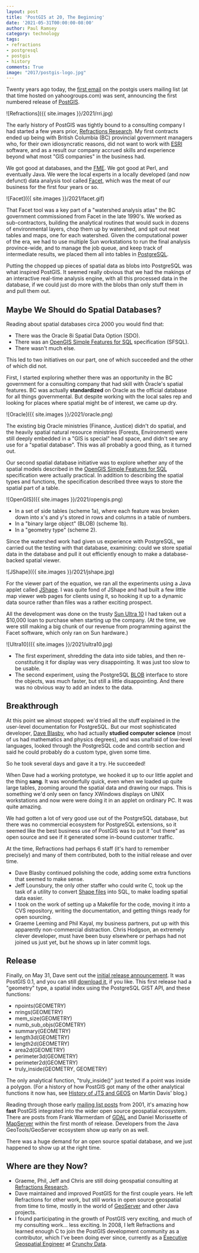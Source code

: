 ```yaml
---
layout: post
title: 'PostGIS at 20, The Beginning'
date: '2021-05-31T00:00:00-08:00'
author: Paul Ramsey
category: technology
tags:
- refractions
- postgresql
- postgis
- history
comments: True
image: "2017/postgis-logo.jpg"
---
```


Twenty years ago today, the [first email](https://lists.osgeo.org/pipermail/postgis-users/2001-May/000000.html) on the postgis users mailing list (at that time hosted on yahoogroups.com) was sent, announcing the first numbered release of [PostGIS](https://postgis.net).

![Refractions]({{ site.images }}/2021/rri.jpg)

The early history of PostGIS was tightly bound to a consulting company I had started a few years prior, [Refractions Research](https://web.archive.org/web/20010927072731/http://www.refractions.net/). My first contracts ended up being with British Columbia (BC) provincial government managers who, for their own idiosyncratic reasons, did not want to work with [ESRI](https://esri.com) software, and as a result our company accrued skills and experience beyond what most "GIS companies" in the business had. 

We got good at databases, and the [FME](http://www.safe.com). We got good at Perl, and eventually Java. We were the local experts in a locally developed (and now defunct) data analysis tool called [Facet](https://web.archive.org/web/20000610151220/http://www.facet.com/cfm/index.cfm), which was the meat of our business for the first four years or so. 

![Facet]({{ site.images }}/2021/facet.gif)

That Facet tool was a key part of a "watershed analysis atlas" the BC government commissioned from Facet in the late 1990's. We worked as sub-contractors, building the analytical routines that would suck in dozens of environmental layers, chop them up by watershed, and spit out neat tables and maps, one for each watershed. Given the computational power of the era, we had to use multiple Sun workstations to run the final analysis province-wide, and to manage the job queue, and keep track of intermediate results, we placed them all into tables in [PostgreSQL](http://postgresql.org).

Putting the chopped up pieces of spatial data as blobs into PostgreSQL was what inspired PostGIS. It seemed really obvious that we had the makings of an interactive real-time analysis engine, with all this processed data in the database, if we could just do more with the blobs than only stuff them in and pull them out.

## Maybe We Should do Spatial Databases?

Reading about spatial databases circa 2000 you would find that:

* There was the Oracle 8i Spatial Data Option (SDO).
* There was an [OpenGIS Simple Features for SQL](https://portal.ogc.org/files/?artifact_id=829) specification (SFSQL).
* There wasn't much else.

This led to two initiatives on our part, one of which succeeded and the other of which did not.

First, I started exploring whether there was an opportunity in the BC government for a consulting company that had skill with Oracle's spatial features. BC was actually **standardized** on Oracle as the official database for all things governmental. But despite working with the local sales rep and looking for places where spatial might be of interest, we came up dry. 

![Oracle]({{ site.images }}/2021/oracle.png)

The existing big Oracle ministries (Finance, Justice) didn't do spatial, and the heavily spatial natural resource ministries (Forests, Environment) were still deeply embedded in a "GIS is special" head space, and didn't see any use for a "spatial database". This was all probably a good thing, as it turned out.

Our second spatial database initiative was to explore whether any of the spatial models described in the [OpenGIS Simple Features for SQL](https://portal.ogc.org/files/?artifact_id=829) specification were actually practical. In addition to describing the spatial types and functions, the specification described three ways to store the spatial part of a table.

![OpenGIS]({{ site.images }}/2021/opengis.png)

* In a set of side tables (scheme 1a), where each feature was broken down into x's and y's stored in rows and columns in a table of numbers. 
* In a "binary large object" (BLOB) (scheme 1b).
* In a "geometry type" (scheme 2).

Since the watershed work had given us experience with PostgreSQL, we carried out the testing with that database, examining: could we store spatial data in the database and pull it out efficiently enough to make a database-backed spatial viewer.

![JShape]({{ site.images }}/2021/jshape.jpg)

For the viewer part of the equation, we ran all the experiments using a Java applet called [JShape](https://web.archive.org/web/20001110130900/http://www.jshape.com/index0.html). I was quite fond of JShape and had built a few little map viewer web pages for clients using it, so hooking it up to a dynamic data source rather than files was a rather exciting prospect.

All the development was done on the trusty [Sun Ultra 10](https://unixhq.com/systems/sun-ultra-10/) I had taken out a $10,000 loan to purchase when starting up the company. (At the time, we were still making a big chunk of our revenue from programming against the Facet software, which only ran on Sun hardware.)

![Ultra10]({{ site.images }}/2021/ultra10.jpg)

* The first experiment, shredding the data into side tables, and then re-constituting it for display was very disappointing.  It was just too slow to be usable.
* The second experiment, using the PostgreSQL [BLOB](https://www.postgresql.org/docs/current/largeobjects.html) interface to store the objects, was much faster, but still a little disappointing. And there was no obvious way to add an index to the data.

## Breakthrough

At this point we almost stopped: we'd tried all the stuff explained in the user-level documentation for PostgreSQL. But our most sophisticated developer, [Dave Blasby](https://github.com/dblasby), who had actually **studied computer science** (most of us had mathematics and physics degrees), and was unafraid of low-level languages, looked through the PostgreSQL code and contrib section and said he could probably do a custom type, given some time.

So he took several days and gave it a try. He succeeded!

When Dave had a working prototype, we hooked it up to our little applet and the thing **sang**. It was wonderfully quick, even when we loaded up quite large tables, zooming around the spatial data and drawing our maps. This is something we'd only seen on fancy XWindows displays on UNIX workstations and now were were doing it in an applet on ordinary PC. It was quite amazing.

We had gotten a lot of very good use out of the PostgreSQL database, but there was no commercial ecosystem for PostgreSQL extensions, so it seemed like the best business use of PostGIS was to put it "out there" as open source and see if it generated some in-bound customer traffic.

At the time, Refractions had perhaps 6 staff (it's hard to remember precisely) and many of them contributed, both to the initial release and over time.

* Dave Blasby continued polishing the code, adding some extra functions that seemed to make sense.
* Jeff Lounsbury, the only other staffer who could write C, took up the task of a utility to convert [Shape files](https://support.esri.com/en/white-paper/279) into SQL, to make loading spatial data easier.
* I took on the work of setting up a Makefile for the code, moving it into a CVS repository, writing the documentation, and getting things ready for open sourcing.
* Graeme Leeming and Phil Kayal, my business partners, put up with this apparently non-commercial distraction. Chris Hodgson, an extremely clever developer, must have been busy elsewhere or perhaps had not joined us just yet, but he shows up in later commit logs.

## Release

Finally, on May 31, Dave sent out the [initial release announcement](https://lists.osgeo.org/pipermail/postgis-users/2001-May/000000.html). It was PostGIS 0.1, and you can still [download it](http://download.osgeo.org/postgis/source/postgis-0.1.tar.gz), if you like. This first release had a "geometry" type, a spatial index using the PostgreSQL GIST API, and these functions:

* npoints(GEOMETRY)
* nrings(GEOMETRY)
* mem_size(GEOMETRY)
* numb_sub_objs(GEOMETRY)
* summary(GEOMETRY)
* length3d(GEOMETRY)
* length2d(GEOMETRY)
* area2d(GEOMETRY)
* perimeter3d(GEOMETRY)
* perimeter2d(GEOMETRY)
* truly_inside(GEOMETRY, GEOMETRY)

The only analytical function, "truly_inside()" just tested if a point was inside a polygon.  (For a history of how PostGIS got many of the other analytical functions it now has, see [History of JTS and GEOS](http://lin-ear-th-inking.blogspot.com/2007/06/history-of-jts-and-geos.html) on Martin Davis' blog.)

Reading through those early [mailing list posts](https://lists.osgeo.org/pipermail/postgis-users/) from 2001, it's amazing how **fast** PostGIS integrated into the wider open source geospatial ecosystem. There are posts from Frank Warmerdam of [GDAL](https://gdal.org) and Daniel Morissette of [MapServer](https://mapserver.org) within the first month of release. Developers from the Java GeoTools/GeoServer ecosystem show up early on as well. 

There was a huge demand for an open source spatial database, and we just happened to show up at the right time.

## Where are they Now?

* Graeme, Phil, Jeff and Chris are still doing geospatial consulting at [Refractions Research](http://refractions.net/).
* Dave maintained and improved PostGIS for the first couple years. He left Refractions for other work, but still works in open source geospatial from time to time, mostly in the world of [GeoServer](https://geoserver.org) and other Java projects.
* I found participating in the growth of PostGIS very exciting, and much of my consulting work... less exciting. In 2008, I left Refractions and learned enough C to join the PostGIS development community as a contributor, which I've been doing ever since, currently as a [Executive Geospatial Engineer](https://www.linkedin.com/in/paul-ramsey-717134/) at [Crunchy Data](https://www.crunchydata.com/).


